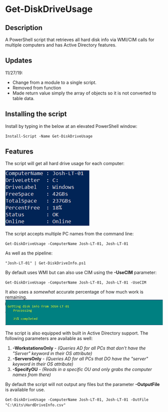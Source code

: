 # Get-DiskDriveUsage
 
## Description
A PowerShell script that retrieves all hard disk info via WMI/CIM calls for multiple computers
and has Active Directory features.

## Updates
11/27/19: 
 - Change from a module to a single script.
 - Removed from function
 - Made return value simply the array of objects so it is not converted to table data.


## Installing the script
Install by typing in the below at an elevated PowerShell window:

`Install-Script -Name Get-DiskDriveUsage`
## Features
The script will get all hard drive usage for each computer:

![Usage](/images/EachDrive.PNG)

The script accepts multiple PC names from the command line:

`Get-DiskDriveUsage -ComputerName Josh-LT-01, Josh-LT-01`

As well as the pipeline:

`"Josh-LT-01" | Get-DiskDriveInfo.ps1` 

By default uses WMI but can also use CIM using the **-UseCIM** parameter:

`Get-DiskDriveUsage -ComputerName Josh-LT-01, Josh-LT-01 -UseCIM`

It also uses a *somewhat* accurate percentage of how much work is remaining.
![PC](/images/Percentage.JPG)

The script is also equipped with built in Active Directory support. The following parameters are available as well:
1. **-WorkstationsOnly** - *(Queries AD for all PCs that don't have the "Server" keyword in their OS attribute)* 
2. **-ServersOnly** - *(Queries AD for all PCs that DO have the "server" keyword in their OS attribute)*
3. **-SpecifyOU** - *(Reads in a specific OU and only grabs the computer names from there)*

By default the script will not output any files but the parameter **-OutputFile** is available for use.

`Get-DiskDriveUsage -ComputerName Josh-LT-01, Josh-LT-01 -OutFile "C:\Kits\HardDriveInfo.csv"`
